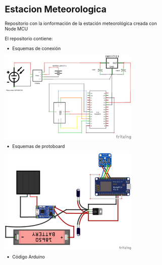 # Estacion Meteorologica

Repositorio con la ionformación de la estación meteorológica creada con Node MCU

El repositorio contiene:
- Esquemas de conexión
<img src="proyecto final_esquema.png" width="400" align="center">

- Esquemas de protoboard
<img src="proyecto final.png" width="400" align="center">

- Código Arduino

